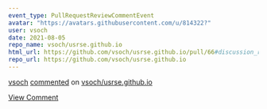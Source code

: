```yaml
---
event_type: PullRequestReviewCommentEvent
avatar: "https://avatars.githubusercontent.com/u/814322?"
user: vsoch
date: 2021-08-05
repo_name: vsoch/usrse.github.io
html_url: https://github.com/vsoch/usrse.github.io/pull/66#discussion_r683084738
repo_url: https://github.com/vsoch/usrse.github.io
---
```


<a href='https://github.com/vsoch' target='_blank'>vsoch</a> <a href='https://github.com/vsoch/usrse.github.io/pull/66#discussion_r683084738' target='_blank'>commented</a> on <a href='https://github.com/vsoch/usrse.github.io' target='_blank'>vsoch/usrse.github.io</a>

<a href='https://github.com/vsoch/usrse.github.io/pull/66#discussion_r683084738' target='_blank'>View Comment</a>